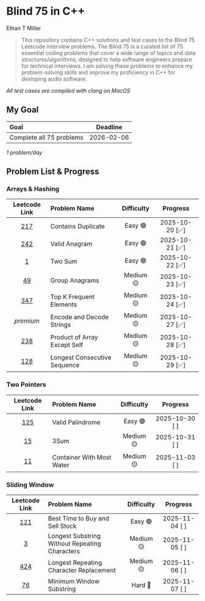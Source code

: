 # Blind 75 in C++

Ethan T Miller

> This repository contains C++ solutions and test cases to the Blind 75 Leetcode interview problems. The Blind 75 is a curated list of 75 essential coding problems that cover a wide range of topics and data structures/algorithms, designed to help software engineers prepare for technical interviews. I am solving these problems to enhance my problem-solving skills and improve my proficiency in C++ for devloping audio software.

*All test cases are compiled with clang on MacOS*

## My Goal
| **Goal**                 | **Deadline** |
|:-------------------------|:----------:|
| Complete all 75 problems | 2026-02-06 |

*1 problem/day*

## Problem List & Progress

### Arrays & Hashing
|                           Leetcode Link                            | Problem Name                 | Difficulty |    Progress    |
| :----------------------------------------------------------------: | :--------------------------- | :--------: | :------------: |
|      [217](https://leetcode.com/problems/contains-duplicate/)      | Contains Duplicate           |  Easy 🟢   | 2025-10-20 [✅] |
|        [242](https://leetcode.com/problems/valid-anagram/)         | Valid Anagram                |  Easy 🟢   | 2025-10-21 [✅] |
|            [1](https://leetcode.com/problems/two-sum/)             | Two Sum                      |  Easy 🟢   | 2025-10-22 [✅] |
|        [49](https://leetcode.com/problems/group-anagrams/)         | Group Anagrams               | Medium 🟡  | 2025-10-23 [✅] |
|   [347](https://leetcode.com/problems/top-k-frequent-elements/)    | Top K Frequent Elements      | Medium 🟡  | 2025-10-24 [✅] |
|                             *premium*                              | Encode and Decode Strings    | Medium 🟡  | 2025-10-27 [✅] |
| [238](https://leetcode.com/problems/product-of-array-except-self/) | Product of Array Except Self | Medium 🟡  | 2025-10-28 [✅] |
| [128](https://leetcode.com/problems/longest-consecutive-sequence/) | Longest Consecutive Sequence | Medium 🟡  | 2025-10-29 [✅] |

### Two Pointers
|                         Leetcode Link                          | Problem Name              | Difficulty |    Progress    |
| :------------------------------------------------------------: | :------------------------ | :--------: | :------------: |
|     [125](https://leetcode.com/problems/valid-palindrome/)     | Valid Palindrome          |  Easy 🟢   | 2025-10-30 [ ] |
|           [15](https://leetcode.com/problems/3sum/)            | 3Sum                      | Medium 🟡  | 2025-10-31 [ ] |
| [11](https://leetcode.com/problems/container-with-most-water/) | Container With Most Water | Medium 🟡  | 2025-11-03 [ ] |

### Sliding Window
|                                 **Leetcode Link**                                  | **Problem Name**                               | Difficulty |  **Progress**  |
| :--------------------------------------------------------------------------------: | :--------------------------------------------- | :--------: | :------------: |
|       [121](https://leetcode.com/problems/best-time-to-buy-and-sell-stock/)        | Best Time to Buy and Sell Stock                |  Easy 🟢   | 2025-11-04 [ ] |
| [3](https://leetcode.com/problems/longest-substring-without-repeating-characters/) | Longest Substring Without Repeating Characters | Medium 🟡  | 2025-11-05 [ ] |
|   [424](https://leetcode.com/problems/longest-repeating-character-replacement/)    | Longest Repeating Character Replacement        | Medium 🟡  | 2025-11-06 [ ] |
|           [76](https://leetcode.com/problems/minimum-window-substring/)            | Minimum Window Substring                       |  Hard 🔴   | 2025-11-07 [ ] |